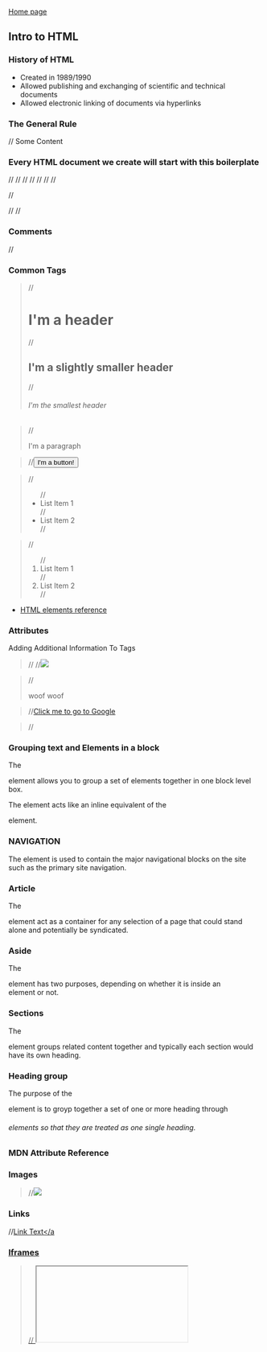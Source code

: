 
[Home page](https://cfjalos.github.io/cfJalos.github.io-reading-notes-/)

## Intro to HTML ##



### History of HTML ###



* Created in 1989/1990
* Allowed publishing and exchanging of scientific  and technical documents
* Allowed electronic linking of documents via hyperlinks

### The General Rule ###



//<tagName> Some Content </tagName>

### Every HTML document we create will start with this boilerplate ###



//<!DOCTYPE html>
//<html>
//<head>
//<!-- Our metadata goes here -->
//  <title></title>
//</head>
//<body>

//<!-- Our content goes here -->

//</body>
//</html>

### Comments ###


//<!-- This is a comment.  It doesn't do anything! -->

### Common Tags ###



> //<h1>I'm a header </h1>
> //<h2>I'm a slightly smaller header </h2>
> //<h6>I'm the smallest header </h6>

> //<p>I'm a paragraph</p>

> //<button>I'm a button!</button>

> //<ul>
> //	<li>List Item 1</li>
> //	<li>List Item 2</li>
> //</ul>

> //<ol>
> //	<li>List Item 1</li>
> //	<li>List Item 2</li>
> //</ol>

* [HTML elements reference](https://developer.mozilla.org/en-US/docs/Web/HTML/Element)

### Attributes ### 
Adding Additional Information To Tags

> //<tag name="value"></tag>
> //<img src="corgi.png">

> //<p class="selected">woof woof</p>

> //<a href="www.google.com">Click me to go to Google</a>

> //<link rel="stylesheet" type="text/css" href="style.css">

### Grouping text and Elements in a block ###



The <div> element allows you to group a set of elements together in one block level box.

The <span> element acts like an inline equivalent of the <div> element.


### NAVIGATION ###



The <navy> element is used to contain the major navigational blocks on the site such as the primary site navigation.

### Article ###



The <article> element act as a container for any selection of a page that could stand alone and potentially be syndicated.

### Aside ##



The <aside> element has two purposes, depending on whether it is inside an <article> element or not.

### Sections ###



The <section> element groups related content together and typically each section would have its own heading.

### Heading group ###

The purpose of the <hgroup> element is to groyp together a set of one or more heading through <h6> elements so that they are treated as one single heading.


### MDN Attribute Reference ###



### Images ###



> //<img src="corgi.png">

### Links ###



//<a href="url">Link Text</a

### Iframes ###



>// <iframe>

An iframe is like a little window that has been cut into your page and in that window you can see another page. The term iframe is an abbreviation of inline frame.